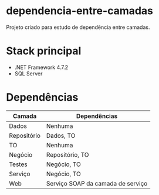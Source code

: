 # dependencia-entre-camadas
Projeto criado para estudo de dependência entre camadas.

# Stack principal
- .NET Framework 4.7.2
- SQL Server

# Dependências
| Camada | Dependências |
| ------ | ------------ |
| Dados | Nenhuma |
| Repositório | Dados, TO |
| TO | Nenhuma |
| Negócio | Repositório, TO |
| Testes | Negócio, TO |
| Serviço | Negócio, TO |
| Web | Serviço SOAP da camada de serviço |

		
